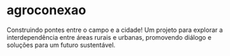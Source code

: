 # agroconexao
Construindo pontes entre o campo e a cidade! Um projeto para explorar a interdependência entre áreas rurais e urbanas, promovendo diálogo e soluções para um futuro sustentável.
